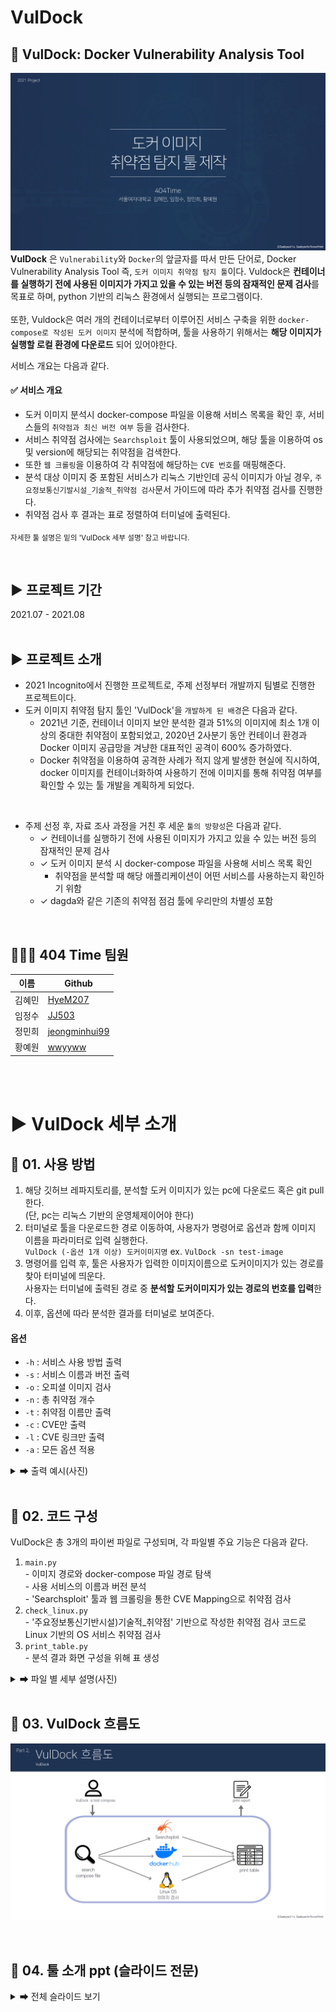 # VulDock
## 🐋 VulDock: Docker Vulnerability Analysis Tool
![VulDock](./images/슬라이드1.PNG)
<b>VulDock</b> 은 `Vulnerability`와 `Docker`의 앞글자를 따서 만든 단어로, Docker Vulnerability Analysis Tool 즉, `도커 이미지 취약점 탐지 툴`이다.
Vuldock은 <b>컨테이너를 실행하기 전에 사용된 이미지가 가지고 있을 수 있는 버전 등의 잠재적인 문제 검사</b>를 목표로 하며, python 기반의 리눅스 환경에서 실행되는 프로그램이다. 
<br><br>
또한, Vuldock은 여러 개의 컨테이너로부터 이루어진 서비스 구축을 위한 `docker-compose로 작성된 도커 이미지` 분석에 적합하며, 툴을 사용하기 위해서는 <b>해당 이미지가 실행할 로컬 환경에 다운로드</b> 되어 있어야한다.

서비스 개요는 다음과 같다.


#### ✅ 서비스 개요 
- 도커 이미지 분석시 docker-compose 파일을 이용해 서비스 목록을 확인 후, 서비스들의 `취약점과 최신 버전 여부` 등을 검사한다.
- 서비스 취약점 검사에는 `Searchsploit` 툴이 사용되었으며, 해당 툴을 이용하여 os 및 version에 해당되는 취약점을 검색한다.
- 또한 `웹 크롤링`을 이용하여 각 취약점에 해당하는 `CVE 번호`를 매핑해준다.
- 분석 대상 이미지 중 포함된 서비스가 리눅스 기반인데 공식 이미지가 아닐 경우, `주요정보통신기발시설_기술적_취약점 검사`문서 가이드에 따라 추가 취약점 검사를 진행한다.
- 취약점 검사 후 결과는 표로 정렬하여 터미널에 출력된다.     


<sub>자세한 툴 설명은 밑의 'VulDock 세부 설명' 참고 바랍니다.</sub>

<br>

## ▶ 프로젝트 기간  
  2021.07 - 2021.08
<br/><br/>    

## ▶ 프로젝트 소개
- 2021 Incognito에서 진행한 프로젝트로, 주제 선정부터 개발까지 팀별로 진행한 프로젝트이다. 
- 도커 이미지 취약점 탐지 툴인 'VulDock'을 `개발하게 된 배경`은 다음과 같다.
  - 2021년 기준, 컨테이너 이미지 보안 분석한 결과 51%의 이미지에 최소 1개 이상의 중대한 취약점이 포함되었고, 2020년 2사분기 동안 컨테이너 환경과 Docker 이미지 공급망을 겨냥한 대표적인 공격이 600% 증가하였다.
  - Docker 취약점을 이용하여 공격한 사례가 적지 않게 발생한 현실에 직시하여, docker 이미지를 컨테이너화하여 사용하기 전에 이미지를 통해 취약점 여부를 확인할 수 있는 툴 개발을 계획하게 되었다.
<br>

- 주제 선정 후, 자료 조사 과정을 거친 후 세운 `툴의 방향성`은 다음과 같다.
  - ✓ 컨테이너를 실행하기 전에 사용된 이미지가 가지고 있을 수 있는 버전 등의 잠재적인 문제 검사
  - ✓ 도커 이미지 분석 시 docker-compose 파일을 사용해 서비스 목록 확인
    - 취약점을 분석할 때 해당 애플리케이션이 어떤 서비스를 사용하는지 확인하기 위함
  - ✓ dagda와 같은 기존의 취약점 점검 툴에 우리만의 차별성 포함

<br>

## 👨‍👨‍👦 404 Time 팀원 
| 이름 | Github |
| -- | -- |
| 김혜민 | [HyeM207](https://github.com/HyeM207)  |
| 임정수 | [JJ503](https://github.com/JJ503)  | 
| 정민희 | [jeongminhui99](https://github.com/jeongminhui99)  | 
| 황예원 | [wwyyww](https://github.com/wwyyww)  |

<br/><br/>  

# ▶ VulDock 세부 소개

## 📌 01. 사용 방법 
1. 해당 깃허브 레파지토리를, 분석할 도커 이미지가 있는 pc에 다운로드 혹은 git pull 한다. <Br>
  (단, pc는 리눅스 기반의 운영체제이어야 한다)
2. 터미널로 툴을 다운로드한 경로 이동하여, 사용자가 명령어로 옵션과 함께 이미지 이름을 파라미터로 입력 실행한다. <br>
   `VulDock (-옵션 1개 이상) 도커이미지명`  ex. `VulDock -sn test-image`
3. 명령어를 입력 후, 툴은 사용자가 입력한 이미지이름으로 도커이미지가 있는 경로를 찾아 터미널에 띄운다. <br>
  사용자는 터미널에 출력된 경로 중 <b>분석할 도커이미지가 있는 경로의 번호를 입력</b>한다.
4. 이후, 옵션에 따라 분석한 결과를 터미널로 보여준다.
  
#### 옵션
- `-h` : 서비스 사용 방법 출력
- `-s` : 서비스 이름과 버전 출력
- `-o` : 오피셜 이미지 검사
- `-n` : 총 취약점 개수
- `-t` : 취약점 이름만 출력
- `-c` : CVE만 출력
- `-l` : CVE 링크만 출력
- `-a` : 모든 옵션 적용
  
<details>
  <summary> ➡ 출력 예시(사진)</summary>
  
![VulDock](./images/슬라이드21.PNG) 
![VulDock](./images/슬라이드22.PNG)
![VulDock](./images/슬라이드23.PNG)
  
</details>

  
<br>
  
## 📌 02. 코드 구성 
VulDock은 총 3개의 파이썬 파일로 구성되며, 각 파일별 주요 기능은 다음과 같다.
  1. `main.py` <br>
    - 이미지 경로와 docker-compose 파일 경로 탐색 <br>
    - 사용 서비스의 이름과 버전 분석 <br>
    - 'Searchsploit' 툴과 웹 크롤링을 통한 CVE Mapping으로 취약점 검사 <br>
  2. `check_linux.py` <br>
    - '주요정보통신기반시설)기술적_취약점' 기반으로 작성한 취약점 검사 코드로 Linux 기반의 OS 서비스 취약점 검사
  3. `print_table.py` <br>
    - 분석 결과 화면 구성을 위해 표 생성 
  
  
<details>
  <summary>➡ 파일 별 세부 설명(사진)</summary>
   
![VulDock](./images/슬라이드12.PNG) 
![VulDock](./images/슬라이드13.PNG)
![VulDock](./images/슬라이드14.PNG)
![VulDock](./images/슬라이드15.PNG) 
![VulDock](./images/슬라이드16.PNG)
![VulDock](./images/슬라이드17.PNG)
![VulDock](./images/슬라이드18.PNG) 
![VulDock](./images/슬라이드19.PNG)
![VulDock](./images/슬라이드20.PNG)
![VulDock](./images/슬라이드21.PNG)
![VulDock](./images/슬라이드22.PNG)
![VulDock](./images/슬라이드23.PNG)
![VulDock](./images/슬라이드24.PNG)
![VulDock](./images/슬라이드25.PNG)
![VulDock](./images/슬라이드26.PNG)
![VulDock](./images/슬라이드27.PNG)
   
</details>
  
<br>
  
## 📌 03. VulDock 흐름도 
![VulDock](./images/슬라이드28.PNG)

<br>
  
## 📌 04. 툴 소개 ppt (슬라이드 전문) 
<details>
  <summary>➡ 전체 슬라이드 보기</summary>
  
![VulDock](./images/슬라이드1.PNG) 
![VulDock](./images/슬라이드2.PNG) 
![VulDock](./images/슬라이드3.PNG)
![VulDock](./images/슬라이드4.PNG)
![VulDock](./images/슬라이드5.PNG) 
![VulDock](./images/슬라이드6.PNG)
![VulDock](./images/슬라이드7.PNG)
![VulDock](./images/슬라이드8.PNG) 
![VulDock](./images/슬라이드9.PNG) 
![VulDock](./images/슬라이드10.PNG) 
![VulDock](./images/슬라이드11.PNG) 
![VulDock](./images/슬라이드12.PNG) 
![VulDock](./images/슬라이드13.PNG)
![VulDock](./images/슬라이드14.PNG)
![VulDock](./images/슬라이드15.PNG) 
![VulDock](./images/슬라이드16.PNG)
![VulDock](./images/슬라이드17.PNG)
![VulDock](./images/슬라이드18.PNG) 
![VulDock](./images/슬라이드19.PNG)
![VulDock](./images/슬라이드20.PNG)
![VulDock](./images/슬라이드21.PNG)
![VulDock](./images/슬라이드22.PNG)
![VulDock](./images/슬라이드23.PNG)
![VulDock](./images/슬라이드24.PNG)
![VulDock](./images/슬라이드25.PNG)
![VulDock](./images/슬라이드26.PNG)
![VulDock](./images/슬라이드27.PNG)
![VulDock](./images/슬라이드28.PNG)
![VulDock](./images/슬라이드29.PNG)
![VulDock](./images/슬라이드30.PNG)
![VulDock](./images/슬라이드31.PNG)
![VulDock](./images/슬라이드32.PNG)
![VulDock](./images/슬라이드33.PNG)
![VulDock](./images/슬라이드34.PNG)
![VulDock](./images/슬라이드35.PNG)
   
</details>
